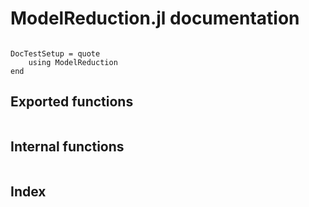 # ModelReduction.jl documentation

```@contents
```

```@meta
DocTestSetup = quote
    using ModelReduction
end
```

## Exported functions

```@docs
```

## Internal functions

```@docs
```

## Index

```@index
```
